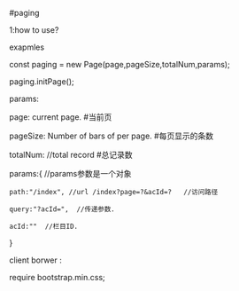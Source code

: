 #paging

1:how to use?

exapmles

 const paging = new Page(page,pageSize,totalNum,params);
 
 paging.initPage();
 
 params:
 
 page:	current page.  #当前页
 
 pageSize:    Number of bars of per page. #每页显示的条数
 
 totalNum:    //total record  #总记录数
 
 params:{  //params参数是一个对象

	path:"/index", //url /index?page=?&acId=?   //访问路径
	
	query:"?acId=",  //传递参数.
	
	acId:""  //栏目ID.
   }
   
 client borwer :
 
 require  bootstrap.min.css; 
 
